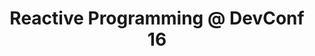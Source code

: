 ---
title: "Reactive Programming @ DevConf 16"
description: "The Reactive Extensions (Rx) is a tool for composing asynchronous and event-based programs using observable sequences. It's very powerful technique to avoid callback hell and it can be used both on the server side as well as for designing the user interfaces. It leverages the concepts from functional programming such as composable monadic functors, immutable state, etc. There are libraries for Rx to almost all modern languages (Java, .Net, JavaScript, C++, Scala, Android sdk, etc.) and the presentation will show the examples in multiple languages."
link: "https://www.youtube.com/watch?v=exX6f33DFpg"
tags: ["RX", "DevConf", "programming", "patterns"]
weight: 800
year: 2016
draft: false
---